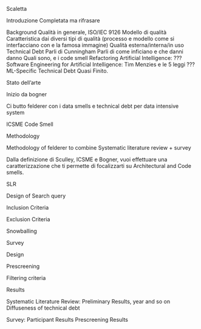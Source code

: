 Scaletta

Introduzione Completata ma rifrasare

Background Qualità in generale,
	ISO/IEC 9126
		Modello di qualità
		Caratteristica dai diversi tipi di qualità (processo e modello come si interfacciano con e la famosa immagine)
		Qualità esterna/interna/in uso
Technical Debt
	Parli di Cunningham
	Parli di come inficiano e che danni danno
	Quali sono, e i code smell
	Refactoring
Artificial Intelligence:
	???
Software Engineering for Artificial Intelligence: 
	Tim Menzies e le 5 leggi
	???
ML-Specific Technical Debt
	Quasi Finito.

Stato dell’arte

Inizio da bogner

Ci butto felderer con i data smells e technical debt per data intensive system

ICSME Code Smell


Methodology

Methodology of felderer to combine Systematic literature review + survey

Dalla definizione di Sculley, ICSME e Bogner, vuoi effettuare una caratterizzazione che ti permette di focalizzarti su Architectural and Code smells.

SLR

Design of Search query

Inclusion Criteria

Exclusion Criteria

Snowballing

Survey

Design

Prescreening

Filtering criteria


Results

Systematic Literature Review:
	Preliminary Results, year and so on
	Diffuseness of technical debt

Survey:	
	Participant Results
	Prescreening Results





